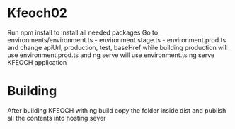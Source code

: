 # Kfeoch02

Run npm install to install all needed packages
Go to environments/environment.ts  -  environment.stage.ts  -  environment.prod.ts and change apiUrl, production, test, baseHref while building production will use environment.prod.ts and ng serve will use environment.ts
ng serve KFEOCH application

# Building

After building KFEOCH with ng build copy the folder inside dist and publish all the contents into hosting sever
